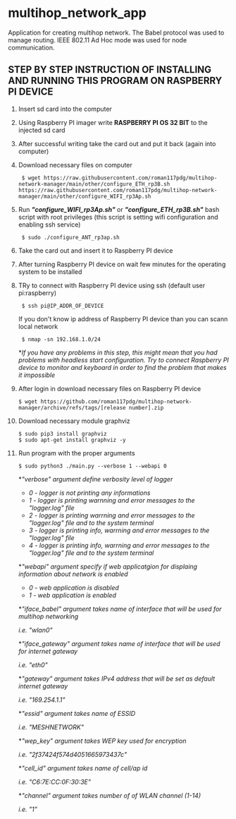 # multihop_network_app
Application for creating multihop network. The Babel protocol was used to manage routing. IEEE 802.11 Ad Hoc mode was used for node communication.

## STEP BY STEP INSTRUCTION OF INSTALLING AND RUNNING THIS PROGRAM ON RASPBERRY PI DEVICE

1. Insert sd card into the computer
2. Using Raspberry PI imager write **RASPBERRY PI OS 32 BIT** to the injected sd card
3. After successful writing take the card out and put it back (again into computer)
4. Download necessary files on computer
   
        $ wget https://raw.githubusercontent.com/roman117pdg/multihop-network-manager/main/other/configure_ETH_rp3B.sh https://raw.githubusercontent.com/roman117pdg/multihop-network-manager/main/other/configure_WIFI_rp3Ap.sh

5. Run ***"configure_WIFI_rp3Ap.sh"*** or ***"configure_ETH_rp3B.sh"*** bash script with root privileges (this script is setting wifi configuration and enabling ssh service)

        $ sudo ./configure_ANT_rp3ap.sh
        
6. Take the card out and insert it to Raspberry PI device
7. After turning Raspberry PI device on wait few minutes for the operating system to be installed
8. TRy to connect with Raspberry PI device using ssh (default user pi:raspberry)

        $ ssh pi@IP_ADDR_OF_DEVICE
    If you don't know ip address of Raspberry PI device than you can scann local network

        $ nmap -sn 192.168.1.0/24

   **If you have any problems in this step, this might mean that you had problems with headless start configuration. Try to connect Raspberry PI device to monitor and keyboard in order to find the problem that makes it impossible*

9.  After login in download necessary files on Raspberry PI device
   
        $ wget https://github.com/roman117pdg/multihop-network-manager/archive/refs/tags/[release number].zip

10. Download necessary module graphviz

        $ sudo pip3 install graphviz
        $ sudo apt-get install graphviz -y

11. Run program with the proper arguments 

        $ sudo python3 ./main.py --verbose 1 --webapi 0
    
    **"verbose" argument define verbosity level of logger*  
    -   *0 - logger is not printing any informations*
    -   *1 - logger is printing warnning and error messages to the "logger.log" file*  
    -   *2 - logger is printing warrning and error messages to the "logger.log" file and to the system terminal*
    -   *3 - logger is printing info, warrning and error messages to the "logger.log" file*  
    -   *4 - logger is printing info, warrning and error messages to the "logger.log" file and to the system terminal*

    **"webapi" argument specify if web applicatgion for displaing information about network is enabled*
    -   *0 - web application is disabled*
    -   *1 - web application is enabled*

    **"iface_babel" argument takes name of interface that will be used for multihop networking*
    
    *i.e. "wlan0"*

    **"iface_gateway" argument takes name of interface that will be used for internet gateway*
    
    *i.e. "eth0"*
    
    **"gateway" argument takes IPv4 address that will be set as default internet gateway*
    
    *i.e. "169.254.1.1"*
    
    **"essid" argument takes name of ESSID*
    
    *i.e. "MESHNETWORK"*
    
    **"wep_key" argument takes WEP key used for encryption*
    
    *i.e. "2f37424f574d4051665973437c"*
    
    **"cell_id" argument takes name of cell/ap id*
    
    *i.e. "C6:7E:CC:0F:30:3E"*
    
    **"channel" argument takes number of of WLAN channel (1-14)*
    
    *i.e. "1"*
